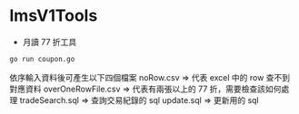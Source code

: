 # lmsV1Tools

- 月讀 77 折工具

```bash
go run coupon.go
```
依序輸入資料後可產生以下四個檔案
noRow.csv => 代表 excel 中的 row 查不到對應資料
overOneRowFile.csv => 代表有兩張以上的 77 折，需要檢查該如何處理
tradeSearch.sql => 查詢交易紀錄的 sql
update.sql => 更新用的 sql